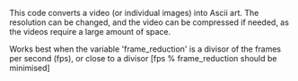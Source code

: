 This code converts a video (or individual images) into Ascii art. The resolution can be changed, and the video can be compressed if needed, as the videos require a large amount of space. 

Works best when the variable 'frame_reduction' is a divisor of the frames per second (fps), or close to a divisor [fps % frame_reduction should be minimised]